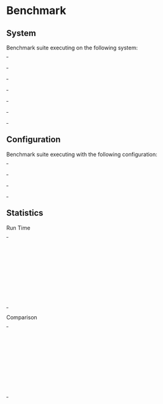 
# Benchmark



## System

Benchmark suite executing on the following system:

<table style="width: 1%">
  <tr>
    <th style="width: 1%; white-space: nowrap">Operating System</th>
    <td>Linux</td>
  </tr><tr>
    <th style="white-space: nowrap">CPU Information</th>
    <td style="white-space: nowrap">AMD Ryzen 5 1600 Six-Core Processor</td>
  </tr><tr>
    <th style="white-space: nowrap">Number of Available Cores</th>
    <td style="white-space: nowrap">12</td>
  </tr><tr>
    <th style="white-space: nowrap">Available Memory</th>
    <td style="white-space: nowrap">15.65 GB</td>
  </tr><tr>
    <th style="white-space: nowrap">Elixir Version</th>
    <td style="white-space: nowrap">1.13.4</td>
  </tr><tr>
    <th style="white-space: nowrap">Erlang Version</th>
    <td style="white-space: nowrap">24.2</td>
  </tr>
</table>

## Configuration

Benchmark suite executing with the following configuration:

<table style="width: 1%">
  <tr>
    <th style="width: 1%">:time</th>
    <td style="white-space: nowrap">5 s</td>
  </tr><tr>
    <th>:parallel</th>
    <td style="white-space: nowrap">1</td>
  </tr><tr>
    <th>:warmup</th>
    <td style="white-space: nowrap">2 s</td>
  </tr>
</table>

## Statistics




Run Time

<table style="width: 1%">
  <tr>
    <th>Name</th>
    <th style="text-align: right">IPS</th>
    <th style="text-align: right">Average</th>
    <th style="text-align: right">Devitation</th>
    <th style="text-align: right">Median</th>
    <th style="text-align: right">99th&nbsp;%</th>
  </tr>

  <tr>
    <td style="white-space: nowrap">db_1</td>
    <td style="white-space: nowrap; text-align: right">8.81 K</td>
    <td style="white-space: nowrap; text-align: right">113.48 &micro;s</td>
    <td style="white-space: nowrap; text-align: right">&plusmn;11.19%</td>
    <td style="white-space: nowrap; text-align: right">113.93 &micro;s</td>
    <td style="white-space: nowrap; text-align: right">151.22 &micro;s</td>
  </tr>

  <tr>
    <td style="white-space: nowrap">holidefs_default_1</td>
    <td style="white-space: nowrap; text-align: right">8.44 K</td>
    <td style="white-space: nowrap; text-align: right">118.53 &micro;s</td>
    <td style="white-space: nowrap; text-align: right">&plusmn;11.71%</td>
    <td style="white-space: nowrap; text-align: right">118.40 &micro;s</td>
    <td style="white-space: nowrap; text-align: right">152.75 &micro;s</td>
  </tr>

  <tr>
    <td style="white-space: nowrap">db_12</td>
    <td style="white-space: nowrap; text-align: right">4.09 K</td>
    <td style="white-space: nowrap; text-align: right">244.55 &micro;s</td>
    <td style="white-space: nowrap; text-align: right">&plusmn;10.42%</td>
    <td style="white-space: nowrap; text-align: right">241.31 &micro;s</td>
    <td style="white-space: nowrap; text-align: right">338.80 &micro;s</td>
  </tr>

  <tr>
    <td style="white-space: nowrap">holidefs_default_12</td>
    <td style="white-space: nowrap; text-align: right">4.07 K</td>
    <td style="white-space: nowrap; text-align: right">245.42 &micro;s</td>
    <td style="white-space: nowrap; text-align: right">&plusmn;9.91%</td>
    <td style="white-space: nowrap; text-align: right">243.49 &micro;s</td>
    <td style="white-space: nowrap; text-align: right">334.61 &micro;s</td>
  </tr>

  <tr>
    <td style="white-space: nowrap">db_24</td>
    <td style="white-space: nowrap; text-align: right">2.61 K</td>
    <td style="white-space: nowrap; text-align: right">382.90 &micro;s</td>
    <td style="white-space: nowrap; text-align: right">&plusmn;10.58%</td>
    <td style="white-space: nowrap; text-align: right">374.25 &micro;s</td>
    <td style="white-space: nowrap; text-align: right">575.09 &micro;s</td>
  </tr>

  <tr>
    <td style="white-space: nowrap">holidefs_default_24</td>
    <td style="white-space: nowrap; text-align: right">2.61 K</td>
    <td style="white-space: nowrap; text-align: right">383.04 &micro;s</td>
    <td style="white-space: nowrap; text-align: right">&plusmn;10.21%</td>
    <td style="white-space: nowrap; text-align: right">374.89 &micro;s</td>
    <td style="white-space: nowrap; text-align: right">547.26 &micro;s</td>
  </tr>

</table>


Comparison

<table style="width: 1%">
  <tr>
    <th>Name</th>
    <th style="text-align: right">IPS</th>
    <th style="text-align: right">Slower</th>
  <tr>
    <td style="white-space: nowrap">db_1</td>
    <td style="white-space: nowrap;text-align: right">8.81 K</td>
    <td>&nbsp;</td>
  </tr>

  <tr>
    <td style="white-space: nowrap">holidefs_default_1</td>
    <td style="white-space: nowrap; text-align: right">8.44 K</td>
    <td style="white-space: nowrap; text-align: right">1.04x</td>
  </tr>

  <tr>
    <td style="white-space: nowrap">db_12</td>
    <td style="white-space: nowrap; text-align: right">4.09 K</td>
    <td style="white-space: nowrap; text-align: right">2.16x</td>
  </tr>

  <tr>
    <td style="white-space: nowrap">holidefs_default_12</td>
    <td style="white-space: nowrap; text-align: right">4.07 K</td>
    <td style="white-space: nowrap; text-align: right">2.16x</td>
  </tr>

  <tr>
    <td style="white-space: nowrap">db_24</td>
    <td style="white-space: nowrap; text-align: right">2.61 K</td>
    <td style="white-space: nowrap; text-align: right">3.37x</td>
  </tr>

  <tr>
    <td style="white-space: nowrap">holidefs_default_24</td>
    <td style="white-space: nowrap; text-align: right">2.61 K</td>
    <td style="white-space: nowrap; text-align: right">3.38x</td>
  </tr>

</table>



